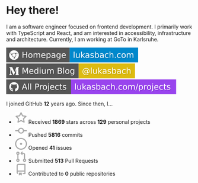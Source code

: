 # Hey there!

I am a software engineer focused on frontend development. I primarily work with TypeScript and React, and am interested in accessibility, infrastructure and architecture. Currently, I am working at GoTo in Karlsruhe.

[![Homepage](./icons/homepage.svg)](https://lukasbach.com)
[![Medium Blog](./icons/medium.svg)](https://medium.com/@lukasbach)
[![My Projects](./icons/projects.svg)](https://lukasbach.com/projects)

I joined GitHub **12** years ago. Since then, I...

- ![](./icons/star.svg) Received **1869** stars across **129** personal projects
- ![](./icons/commit.svg) Pushed **5816** commits
- ![](./icons/issues.svg) Opened **41** issues
- ![](./icons/pr.svg) Submitted **513** Pull Requests
- ![](./icons/repo.svg) Contributed to **0** public repositories
